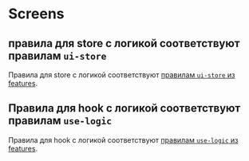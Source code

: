 # Screens

## правила для store с логикой соответствуют правилам `ui-store`

Правила для store с логикой соответствуют [правилам `ui-store` из features](./modules/features/ui-store).

## Правила для hook с логикой соответствуют правилам `use-logic`

Правила для hook с логикой соответствуют [правилам `use-logic` из features](./modules/features/logic-hook).
